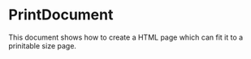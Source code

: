 # PrintDocument
This document shows how to create a HTML page which can fit it to a prinitable size page.
